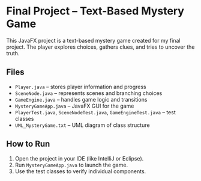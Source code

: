 # Final Project – Text-Based Mystery Game

This JavaFX project is a text-based mystery game created for my final project.
The player explores choices, gathers clues, and tries to uncover the truth.

## Files
- `Player.java` – stores player information and progress
- `SceneNode.java` – represents scenes and branching choices
- `GameEngine.java` – handles game logic and transitions
- `MysteryGameApp.java` – JavaFX GUI for the game
- `PlayerTest.java`, `SceneNodeTest.java`, `GameEngineTest.java` – test classes
- `UML_MysteryGame.txt` – UML diagram of class structure

## How to Run
1. Open the project in your IDE (like IntelliJ or Eclipse).
2. Run `MysteryGameApp.java` to launch the game.
3. Use the test classes to verify individual components.
